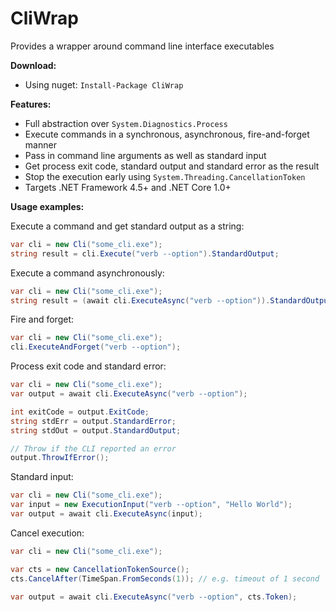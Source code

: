 # CliWrap

Provides a wrapper around command line interface executables

**Download:**

- Using nuget: `Install-Package CliWrap`

**Features:**

- Full abstraction over `System.Diagnostics.Process`
- Execute commands in a synchronous, asynchronous, fire-and-forget manner
- Pass in command line arguments as well as standard input
- Get process exit code, standard output and standard error as the result
- Stop the execution early using `System.Threading.CancellationToken`
- Targets .NET Framework 4.5+ and .NET Core 1.0+

**Usage examples:**

Execute a command and get standard output as a string:

````c#
var cli = new Cli("some_cli.exe");
string result = cli.Execute("verb --option").StandardOutput;
````

Execute a command asynchronously:
````c#
var cli = new Cli("some_cli.exe");
string result = (await cli.ExecuteAsync("verb --option")).StandardOutput;
````

Fire and forget:
````c#
var cli = new Cli("some_cli.exe");
cli.ExecuteAndForget("verb --option");
````

Process exit code and standard error:
````c#
var cli = new Cli("some_cli.exe");
var output = await cli.ExecuteAsync("verb --option");

int exitCode = output.ExitCode;
string stdErr = output.StandardError;
string stdOut = output.StandardOutput;

// Throw if the CLI reported an error
output.ThrowIfError();
````

Standard input:
````c#
var cli = new Cli("some_cli.exe");
var input = new ExecutionInput("verb --option", "Hello World");
var output = await cli.ExecuteAsync(input);
````

Cancel execution:
````c#
var cli = new Cli("some_cli.exe");

var cts = new CancellationTokenSource();
cts.CancelAfter(TimeSpan.FromSeconds(1)); // e.g. timeout of 1 second

var output = await cli.ExecuteAsync("verb --option", cts.Token);
````